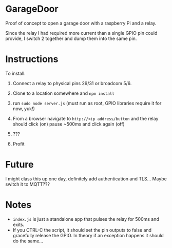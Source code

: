 # GarageDoor
Proof of concept to open a garage door with a raspberry Pi and a relay.

Since the relay I had required more current than a single GPIO pin could provide, I switch 2 together and dump them into the same pin.

# Instructions
To install:

1. Connect a relay to physical pins 29/31 or broadcom 5/6.

2. Clone to a location somewhere and `npm install`

3. run `sudo node server.js` (must run as root, GPIO libraries require it for now, yuk!)

4. From a browser navigate to `http://<ip address/button` and the relay should click (on) pause ~500ms and click again (off)

5. ???

6. Profit

# Future
I might class this up one day, definitely add authentication and TLS... Maybe switch it to MQTT???

# Notes
* `index.js` is just a standalone app that pulses the relay for 500ms and exits.
* If you CTRL-C the script, it should set the pin outputs to false and gracefully release the GPIO. In theory if an exception happens it should do the same...